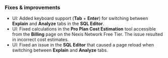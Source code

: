 ### Fixes & improvements

- UI: Added keyboard support (**Tab** + **Enter**) for switching  between  **Explain** and **Analyze** tabs in the **SQL Editor**.
- UI: Fixed calculations in the **Pro Plan Cost Estimation** tool accessible from the **Billing** page on the Nexis Network Free Tier. The issue resulted in incorrect cost estimates.
- UI: Fixed an issue in the **SQL Editor** that caused a page reload when switching between **Explain** and **Analyze** tabs.
